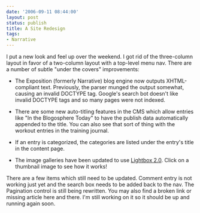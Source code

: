 ```yaml
---
date: '2006-09-11 08:44:00'
layout: post
status: publish
title: A Site Redesign
tags:
- Narrative
---
```


I put a new look and feel up over the weekend. I got rid of the three-column layout in favor of a two-column layout with a top-level menu nav. There are a number of subtle "under the covers" improvements:

  * The Exposition (formerly Narrative) blog engine now outputs XHTML-compliant text. Previously, the parser munged the output somewhat, causing an invalid DOCTYPE tag. Google's search bot doesn't like invalid DOCTYPE tags and so many pages were not indexed.


  * There are some new auto-titling features in the CMS which allow entries like "In the Blogosphere Today" to have the publish data automatically appended to the title. You can also see that sort of thing with the workout entries in the training journal.


  * If an entry is categorized, the categories are listed under the entry's title in the content page.


  * The image galleries have been updated to use [Lightbox 2.0](http://www.huddletogether.com/projects/lightbox2/). Click on a thumbnail image to see how it works!




There are a few items which still need to be updated. Comment entry is not working just yet and the search box needs to be added back to the nav. The Pagination control is still being rewritten. You may also find a broken link or missing article here and there. I'm still working on it so it should be up and running again soon.



